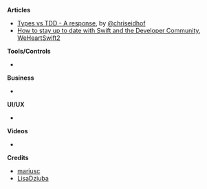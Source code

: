 
**Articles**

* [Types vs TDD - A response](http://chris.eidhof.nl/post/types-vs-tdd/), by [@chriseidhof](http://www.twitter.com/chriseidhof/)
* [How to stay up to date with Swift and the Developer Community](https://www.weheartswift.com/stay-up-to-date-swift-developer-community/), [WeHeartSwift2](https://twitter.com/WeHeartSwift2)


**Tools/Controls**

*

**Business**

*

**UI/UX**

*

**Videos**

*

**Credits**

* [mariusc](https://github.com/mariusc)
* [LisaDziuba](https://github.com/LisaDziuba)
